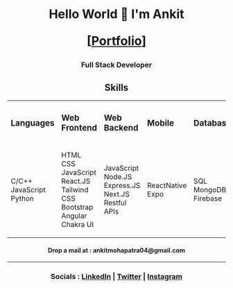 <h1 align="center"> Hello World 🙏 I'm Ankit <p>[<a href="https://ank1t.netlify.app">Portfolio</a>]</p> </h1>
<h3 align="center">Full Stack Developer</h3>
<h2 align="center">Skills</h2>
<table align="center">
  <tr>
    <td><h3>Languages</h3></td>
    <td><h3>Web Frontend</h3></td>
    <td><h3>Web Backend</h3><ndd>
    <td><h3>Mobile</h3></td>
    <td><h3>Database</h3></td>
    <td><h3>Subjectives</h3></td>
    <td><h3>Others</h3></td>
  </tr>
  <tr>
    <td><p> C/C++ </br> JavaScript </br> Python </p></td>
    <td><p> HTML </br> CSS </br> JavaScript </br> React.JS </br> Tailwind CSS </br> Bootstrap </br> Angular </br> Chakra UI </p></td>
    <td><p> JavaScript </br> Node.JS </br> Express.JS </br> Next.JS </br> Restful APIs </p></td>
    <td><p> ReactNative </br> Expo </p></td>
    <td><p> SQL </br> MongoDB </br> Firebase </p></td>
    <td><p> Data Structures & Algorithms </br> Operating Systems </br> Computer Networking </p></td>
    <td><p> Blockchain </br> Solidity </br> Ethereum </br> ML Basics </p></td>
  </tr>
</table>
<div align="center">
  <h4>Drop a mail at : ankitmohapatra04@gmail.com</h4>
  <hr>
  <h3>
    Socials : <a href="https://www.linkedin.com/in/ankitmohapatra2020/">LinkedIn</a> | <a href="https://twitter.com/ankit12__">Twitter</a> |
    <a href="https://www.instagram.com/ankit.xii">Instagram</a>
  </h3>
</div>

